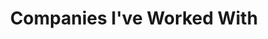 ---
featured_image: ECM-04.jpg
title: Companies I've Worked With
#type: gallery
sort_by: Name
weight: 4
---